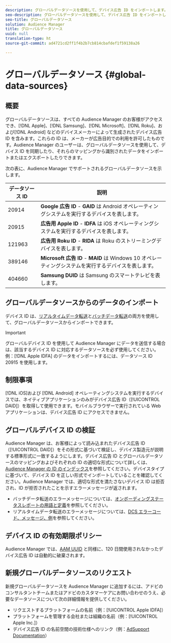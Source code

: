 ```yaml
---
description: グローバルデータソースを使用して、デバイス広告 ID をインポートします。
seo-description: グローバルデータソースを使用して、デバイス広告 ID をインポートします。
seo-title: グローバルデータソース
solution: Audience Manager
title: グローバルデータソース
uuid: null
translation-type: ht
source-git-commit: ad4721cd2ff1f4b2b7cb814cbafdef1f59138a26

---
```



# グローバルデータソース {#global-data-sources}

## 概要

グローバルデータソースは、すべての Audience Manager のお客様がアクセスでき、[!DNL Apple]、[!DNL Samsung]、[!DNL Microsoft]、[!DNL Roku]、および[!DNL Android] などのデバイスメーカーによって生成されたデバイス広告 ID を含みます。これらの ID は、メーカーが広告目的での利用を許可したものです。Audience Manager のユーザーは、グローバルデータソースを使用して、デバイス ID を同期したり、それらのマッピングから識別されたデータをインポートまたはエクスポートしたりできます。

次の表に、Audience Manager でサポートされるグローバルデータソースを示します。

| データソース ID | 説明 |
|---|---|
| 20914 | **Google 広告 ID** - **GAID** は Android オペレーティングシステムを実行するデバイスを表します。 |
| 20915 | **広告用 Apple ID** - **IDFA** は iOS オペレーティングシステムを実行するデバイスを表します。 |
| 121963 | **広告用 Roku ID** - **RIDA** は Roku のストリーミングデバイスを表します。 |
| 389146 | **Microsoft 広告 ID** - **MAID** は Windows 10 オペレーティングシステムを実行するデバイスを表します。 |
| 404660 | **Samsung DUID** は Samsung のスマートテレビを表します。 |

## グローバルデータソースからのデータのインポート

デバイス ID は、[リアルタイムデータ転送](../integration/sending-audience-data/real-time-data-integration/real-time-data-transfer.md)と[バッチデータ転送](../integration/sending-audience-data/batch-data-transfer-explained/batch-data-transfer-explained.md)の両方を使用して、グローバルデータソースからインポートできます。

>[!IMPORTANT]
>
>グローバルデバイス ID を使用して Audience Manager にデータを送信する場合は、該当するデバイス ID に対応するデータソースを必ず使用してください。例：[!DNL Apple IDFA] のデータをインポートするには、データソース ID 20915 を使用します。

## 制限事項

[!DNL iOS]および [!DNL Android] オペレーティングシステムを実行するデバイスでは、ネイティブアプリケーションのみがデバイス広告 ID（[!UICONTROL DAID]）を取得して使用できます。モバイルブラウザーで実行されている Web アプリケーションは、デバイス広告 ID にアクセスできません。

## グローバルデバイス ID の検証

Audience Manager は、お客様によって読み込まれたデバイス広告 ID（[!UICONTROL DAID]）をその形式に基づいて検証し、デバイス製造元が説明する標準形式に一致するようにします。デバイス広告 ID とグローバルデータソースのマッピングおよびそれぞれの ID の適切な形式について詳しくは、[Audience Manager の ID のインデックス](../reference/ids-in-aam.md)を参照してください。デバイスタイプに基づいて、デバイス ID を正しい形式でインポートしていることを確認してください。Audience Manager では、適切な形式を満たさないデバイス ID は拒否され、ID が拒否されたことを示すエラーメッセージが返されます。

* バッチデータ転送のエラーメッセージについては、[オンボーディングステータスレポートの用語と定義](../reporting/onboarding-status-report.md#report-terms-conditions)を参照してください。
* リアルタイムデータ転送のエラーメッセージについては、[DCS エラーコード、メッセージ、例](../api/dcs-intro/dcs-api-reference/dcs-error-codes.md)を参照してください。

## デバイス ID の有効期限ポリシー

Audience Manager では、[AAM UUID](../faq/faq-privacy.md) と同様に、120 日間使用されなかったデバイス広告 ID は自動的に破棄されます。

## 新規グローバルデータソースのリクエスト

新規グローバルデータソースを Audience Manager に追加するには、アドビのコンサルタントチームまたはアドビのカスタマーケアにお問い合わせのうえ、必要なデータソースについて次の詳細情報を提供してください。

* リクエストするプラットフォームの名前（例：[!UICONTROL Apple IDFA]）
* プラットフォームを管理する会社または組織の名前（例：[!UICONTROL Apple Inc.]）
* デバイス広告 ID の名前空間の技術仕様へのリンク（例：[AdSupport Documentation](https://developer.apple.com/documentation/adsupport)）